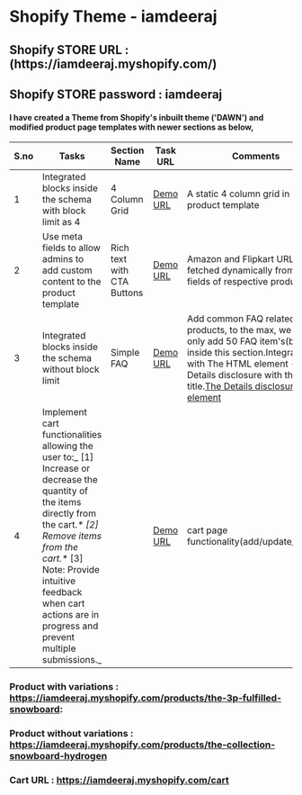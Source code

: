

<h1 align="left">Shopify Theme - iamdeeraj</h1>

<h2 align="left">Shopify STORE URL : (https://iamdeeraj.myshopify.com/) </h2>
<h2 align="left">Shopify STORE password : iamdeeraj </h2>

<h4 align="left">I have created a Theme from Shopify's inbuilt theme ('DAWN') and modified product page templates with newer sections as below,</h4>


  | S.no | Tasks                                                                          | Section Name               | Task URL                                                                                          | Comments                                                                                              |
|------|-------------------------------------------------------------------------------|----------------------------|---------------------------------------------------------------------------------------------------|-------------------------------------------------------------------------------------------------------|
| 1    | Integrated blocks inside the schema with block limit as 4                     | 4 Column Grid              | [Demo URL](https://iamdeeraj.myshopify.com/products/the-3p-fulfilled-snowboard#four-col-grid-section) | A static 4 column grid in product template                                                            |
| 2    | Use meta fields to allow admins to add custom content to the product template | Rich text with CTA Buttons | [Demo URL](https://iamdeeraj.myshopify.com/products/the-3p-fulfilled-snowboard#helpful-wrapper)       | Amazon and Flipkart URL's are fetched dynamically from meta-fields of respective products.            |
| 3    | Integrated blocks inside the schema without block limit                       | Simple FAQ                 | [Demo URL](https://iamdeeraj.myshopify.com/products/the-3p-fulfilled-snowboard#common-faqs)      | Add common FAQ related to products, to the max, we can only add 50 FAQ item's(blocks) inside this section.Integrated with The HTML element -Details disclosure with the title.[The Details disclosure element](https://developer.mozilla.org/en-US/docs/Web/HTML/Element/details) |
| 4    | Implement cart functionalities allowing the user to:_  [1]  Increase or decrease the quantity of the items directly from the cart._*  [2]  Remove items from the cart.*_ [3]  Note: Provide intuitive feedback when cart actions are in progress and prevent multiple submissions._                         |                            | [Demo URL](https://iamdeeraj.myshopify.com/cart)                                                     | cart page functionality(add/update/delete) |



### Product with variations : https://iamdeeraj.myshopify.com/products/the-3p-fulfilled-snowboard:


### Product without variations :  https://iamdeeraj.myshopify.com/products/the-collection-snowboard-hydrogen

### Cart URL :  https://iamdeeraj.myshopify.com/cart



